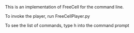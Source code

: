 This is an implementation of FreeCell for the command line.

To invoke the player, run FreeCellPlayer.py

To see the list of commands, type h into the command prompt

